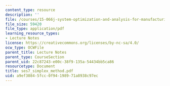 ```yaml
---
content_type: resource
description: ''
file: /courses/15-066j-system-optimization-and-analysis-for-manufacturing-summer-2003/a9ef30845fcc0f94198971a8938c97ec_ses7_simplex_method.pdf
file_size: 59420
file_type: application/pdf
learning_resource_types:
- Lecture Notes
license: https://creativecommons.org/licenses/by-nc-sa/4.0/
ocw_type: OCWFile
parent_title: Lecture Notes
parent_type: CourseSection
parent_uid: 22c87243-e00c-38f9-135a-54434bb5ca86
resourcetype: Document
title: ses7_simplex_method.pdf
uid: a9ef3084-5fcc-0f94-1989-71a8938c97ec
---
```


